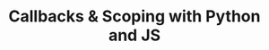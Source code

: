 ---
link: '//jceipek.com/Olin-Coding-Tutorials/'
link_text: to the tutorial!
opens_new_page: true
img: async.png
dark: false
title: "Callbacks &amp; Scoping with Python and JS"
collaborators: []
tagline: asynchronous programming tutorial
roles:
  - Teaching
  - Writing
categories:
  - education
---